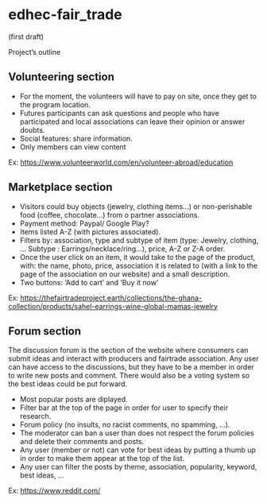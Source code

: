 # edhec-fair_trade

(first draft)

Project’s outline 
 
Volunteering section 
- 

- For the moment, the volunteers will have to pay on site, once they get to the program location. 
- Futures participants can ask questions and people who have participated and local associations can leave their opinion or answer doubts.
- Social features: share information. 
- Only members can view content
 
Ex: https://www.volunteerworld.com/en/volunteer-abroad/education

 
Marketplace section 
-

- Visitors could buy objects (jewelry, clothing items...) or non-perishable food (coffee, chocolate...) from o partner associations. 
- Payment method: Paypal/ Google Play?
- Items listed A-Z (with pictures associated).
- Filters by: association, type and subtype of item (type: Jewelry, clothing, … Subtype : Earrings/necklace/ring...), price, A-Z or Z-A order.
- Once the user click on an item, it would take to the page of the product, with: the name, photo, price, association it is related to (with a link to the page of the association on our website) and a small description. 
- Two buttons: ‘Add to cart’ and ‘Buy it now’ 

Ex: https://thefairtradeproject.earth/collections/the-ghana-collection/products/sahel-earrings-wine-global-mamas-jewelry



 
Forum section
-

The discussion forum is the section of the website where consumers can submit ideas and interact with producers and fairtrade association. Any user can have access to the discussions, but they have to be a member in order to write new posts and comment. There would also be a voting system so the best ideas could be put forward. 
 
- Most popular posts are diplayed.
- Filter bar at the top of the page in order for user to specify their research. 
- Forum policy (no insults, no racist comments, no spamming, …). 
- The moderator can ban a user than does not respect the forum policies and delete their comments and posts.
- Any user (member or not) can vote for best ideas by putting a thumb up in order to make them appear at the top of the list.
- Any user can filter the posts by theme, association, popularity, keyword, best ideas, … 
 
Ex: https://www.reddit.com/ 
